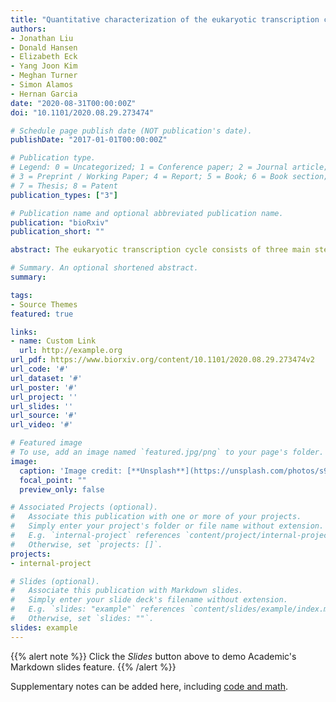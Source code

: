 ```yaml
---
title: "Quantitative characterization of the eukaryotic transcription cycle using live imaging and statistical inference"
authors:
- Jonathan Liu
- Donald Hansen
- Elizabeth Eck
- Yang Joon Kim
- Meghan Turner
- Simon Alamos
- Hernan Garcia
date: "2020-08-31T00:00:00Z"
doi: "10.1101/2020.08.29.273474"

# Schedule page publish date (NOT publication's date).
publishDate: "2017-01-01T00:00:00Z"

# Publication type.
# Legend: 0 = Uncategorized; 1 = Conference paper; 2 = Journal article;
# 3 = Preprint / Working Paper; 4 = Report; 5 = Book; 6 = Book section;
# 7 = Thesis; 8 = Patent
publication_types: ["3"]

# Publication name and optional abbreviated publication name.
publication: "bioRxiv"
publication_short: ""

abstract: The eukaryotic transcription cycle consists of three main steps - initiation, elongation, and cleavage of the nascent RNA transcript. Although each of these steps can be regulated as well as coupled with each other, their in vivo dissection has remained challenging because available experimental readouts lack sufficient spatiotemporal resolution to separate the contributions from each of these steps. Here, we describe a novel computational technique to simultaneously infer the effective parameters of the transcription cycle in real time and at the single-cell level using a two-color MS2/PP7 reporter gene and the developing fruit fly embryo as a case study. Our method enables detailed investigations into cell-to-cell variability in transcription-cycle parameters with high precision. These measurements, combined with theoretical modeling, reveal a significant variability in the elongation rate of individual RNA polymerase molecules. We further illustrate the power of this technique by uncovering a novel mechanistic connection between RNA polymerase density and nascent RNA cleavage efficiency. Thus, our approach makes it possible to shed light on the regulatory mechanisms in play during each step of the transcription cycle in individual, living cells at high spatiotemporal resolution.

# Summary. An optional shortened abstract.
summary: 

tags:
- Source Themes
featured: true

links:
- name: Custom Link
  url: http://example.org
url_pdf: https://www.biorxiv.org/content/10.1101/2020.08.29.273474v2
url_code: '#'
url_dataset: '#'
url_poster: '#'
url_project: ''
url_slides: ''
url_source: '#'
url_video: '#'

# Featured image
# To use, add an image named `featured.jpg/png` to your page's folder. 
image:
  caption: 'Image credit: [**Unsplash**](https://unsplash.com/photos/s9CC2SKySJM)'
  focal_point: ""
  preview_only: false

# Associated Projects (optional).
#   Associate this publication with one or more of your projects.
#   Simply enter your project's folder or file name without extension.
#   E.g. `internal-project` references `content/project/internal-project/index.md`.
#   Otherwise, set `projects: []`.
projects:
- internal-project

# Slides (optional).
#   Associate this publication with Markdown slides.
#   Simply enter your slide deck's filename without extension.
#   E.g. `slides: "example"` references `content/slides/example/index.md`.
#   Otherwise, set `slides: ""`.
slides: example
---
```


{{% alert note %}}
Click the *Slides* button above to demo Academic's Markdown slides feature.
{{% /alert %}}

Supplementary notes can be added here, including [code and math](https://sourcethemes.com/academic/docs/writing-markdown-latex/).
